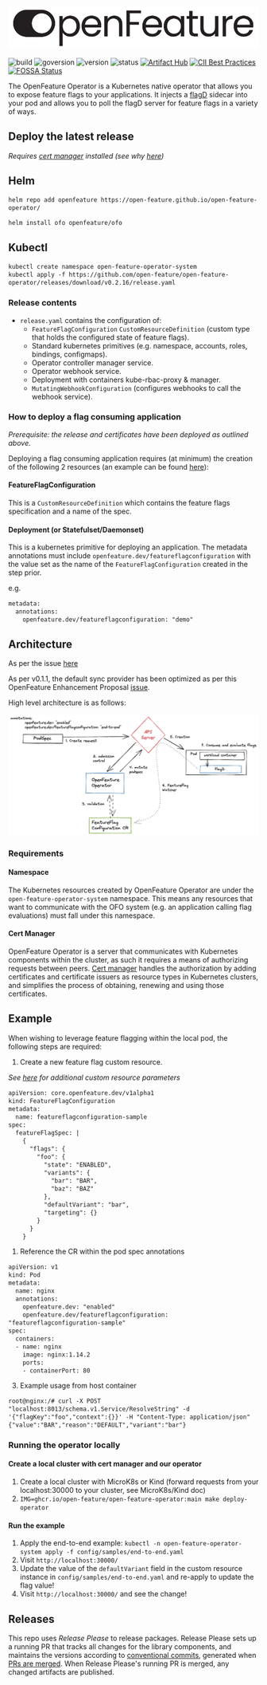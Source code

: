 <picture>
  <source media="(prefers-color-scheme: dark)" srcset="./images/openfeature-horizontal-white.svg">
  <source media="(prefers-color-scheme: light)" srcset="./images/openfeature-horizontal-black.svg">
  <img alt="OpenFeature Logo" src="./images/openfeature-horizontal-black.svg">
</picture>

![build](https://img.shields.io/github/workflow/status/open-feature/open-feature-operator/ci)
![goversion](https://img.shields.io/github/go-mod/go-version/open-feature/open-feature-operator/main)
![version](https://img.shields.io/badge/version-pre--alpha-green)
![status](https://img.shields.io/badge/status-not--for--production-red)
[![Artifact Hub](https://img.shields.io/endpoint?url=https://artifacthub.io/badge/repository/open-feature-operator)](https://artifacthub.io/packages/search?repo=open-feature-operator)
[![CII Best Practices](https://bestpractices.coreinfrastructure.org/projects/6615/badge)](https://bestpractices.coreinfrastructure.org/projects/6615)
[![FOSSA Status](https://app.fossa.com/api/projects/git%2Bgithub.com%2Fopen-feature%2Fopen-feature-operator.svg?type=shield)](https://app.fossa.com/projects/git%2Bgithub.com%2Fopen-feature%2Fopen-feature-operator?ref=badge_shield)

The OpenFeature Operator is a Kubernetes native operator that allows you to expose feature flags to your applications. It injects a [flagD](https://github.com/open-feature/flagd) sidecar into your pod and allows you to poll the flagD server for feature flags in a variety of ways.

## Deploy the latest release

_Requires [cert manager](https://cert-manager.io/docs/installation/kubernetes/) installed (see why [here](#cert-manager))_

## Helm

```
helm repo add openfeature https://open-feature.github.io/open-feature-operator/
```

```
helm install ofo openfeature/ofo
```


## Kubectl

<!---x-release-please-start-version-->

```
kubectl create namespace open-feature-operator-system
kubectl apply -f https://github.com/open-feature/open-feature-operator/releases/download/v0.2.16/release.yaml
```

<!---x-release-please-end-->


### Release contents

- `release.yaml` contains the configuration of:
  - `FeatureFlagConfiguration` `CustomResourceDefinition` (custom type that holds the configured state of feature flags).
  - Standard kubernetes primitives (e.g. namespace, accounts, roles, bindings, configmaps).
  - Operator controller manager service.
  - Operator webhook service.
  - Deployment with containers kube-rbac-proxy & manager.
  - `MutatingWebhookConfiguration` (configures webhooks to call the webhook service).

### How to deploy a flag consuming application

_Prerequisite: the release and certificates have been deployed as outlined above._

Deploying a flag consuming application requires (at minimum) the creation of the following 2 resources (an example can be found [here](./config/samples/end-to-end.yaml)):

#### FeatureFlagConfiguration

This is a `CustomResourceDefinition` which contains the feature flags specification and a name of the spec.

#### Deployment (or Statefulset/Daemonset)

This is a kubernetes primitive for deploying an application. The metadata annotations must include `openfeature.dev/featureflagconfiguration`
with the value set as the name of the `FeatureFlagConfiguration` created in the step prior.

e.g.
```
metadata:
  annotations:
    openfeature.dev/featureflagconfiguration: "demo"
```

## Architecture

As per the issue [here](https://github.com/open-feature/ofep/issues/1)

As per v0.1.1, the default sync provider has been optimized as per this OpenFeature Enhancement Proposal [issue](https://github.com/open-feature/ofep/blob/main/004-OFEP-kubernetes-sync-service.md).

High level architecture is as follows:

<img src="images/arch-0.png" width="700">

### Requirements

#### Namespace

The Kubernetes resources created by OpenFeature Operator are under the `open-feature-operator-system` namespace. This means
any resources that want to communicate with the OFO system (e.g. an application calling flag evaluations) must fall under
this namespace.

#### Cert Manager

OpenFeature Operator is a server that communicates with Kubernetes components within the cluster, as such it requires a means of
authorizing requests between peers. [Cert manager](https://cert-manager.io/) handles the authorization by
adding certificates and certificate issuers as resource types in Kubernetes clusters, and simplifies the process of
obtaining, renewing and using those certificates.

## Example

When wishing to leverage feature flagging within the local pod, the following steps are required:

1. Create a new feature flag custom resource.

_See [here](config/samples/crds/custom_provider.yaml) for additional custom resource parameters_

```
apiVersion: core.openfeature.dev/v1alpha1
kind: FeatureFlagConfiguration
metadata:
  name: featureflagconfiguration-sample
spec:
  featureFlagSpec: |
    {
      "flags": {
        "foo": {
          "state": "ENABLED",
          "variants": {
            "bar": "BAR",
            "baz": "BAZ"
          },
          "defaultVariant": "bar",
          "targeting": {}
        }
      }
    }
```

1. Reference the CR within the pod spec annotations

```
apiVersion: v1
kind: Pod
metadata:
  name: nginx
  annotations:
    openfeature.dev: "enabled"
    openfeature.dev/featureflagconfiguration: "featureflagconfiguration-sample"
spec:
  containers:
  - name: nginx
    image: nginx:1.14.2
    ports:
    - containerPort: 80
```

3. Example usage from host container

```
root@nginx:/# curl -X POST "localhost:8013/schema.v1.Service/ResolveString" -d '{"flagKey":"foo","context":{}}' -H "Content-Type: application/json"
{"value":"BAR","reason":"DEFAULT","variant":"bar"}
```

### Running the operator locally

#### Create a local cluster with cert manager and our operator

1.  Create a local cluster with MicroK8s or Kind (forward requests from your localhost:30000 to your cluster, see MicroK8s/Kind doc)
1.  `IMG=ghcr.io/open-feature/open-feature-operator:main make deploy-operator`

#### Run the example

1. Apply the end-to-end example: `kubectl -n open-feature-operator-system apply -f config/samples/end-to-end.yaml`
1. Visit `http://localhost:30000/`
1. Update the value of the `defaultVariant` field in the custom resource instance in `config/samples/end-to-end.yaml` and re-apply to update the flag value!
1. Visit `http://localhost:30000/` and see the change!

## Releases

This repo uses _Release Please_ to release packages. Release Please sets up a running PR that tracks all changes for the library components, and maintains the versions according to [conventional commits](https://www.conventionalcommits.org/en/v1.0.0/), generated when [PRs are merged](https://github.com/amannn/action-semantic-pull-request). When Release Please's running PR is merged, any changed artifacts are published.
